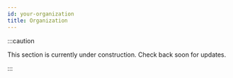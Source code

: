 ```yaml
---
id: your-organization
title: Organization
---
```


:::caution

This section is currently under construction. Check back soon for updates.

:::
